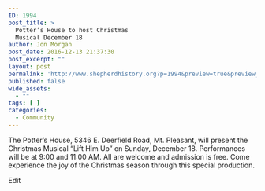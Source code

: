 ```yaml
---
ID: 1994
post_title: >
  Potter’s House to host Christmas
  Musical December 18
author: Jon Morgan
post_date: 2016-12-13 21:37:30
post_excerpt: ""
layout: post
permalink: 'http://www.shepherdhistory.org?p=1994&preview=true&preview_id=1994'
published: false
wide_assets:
  - ""
tags: [ ]
categories:
  - Community
---
```

The Potter’s House, 5346 E. Deerfield Road, Mt. Pleasant, will present the Christmas Musical “Lift Him Up” on Sunday, December 18. Performances will be at 9:00 and 11:00 AM. All are welcome and admission is free. Come experience the joy of the Christmas season through this special production.




Edit